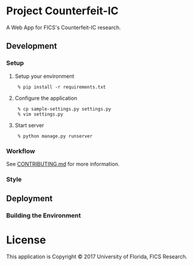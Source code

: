 # Project Counterfeit-IC


A Web App for FICS's Counterfeit-IC research.

## Development

### Setup

1. Setup your environment

        % pip install -r requirements.txt

2. Configure the application

        % cp sample-settings.py settings.py
        % vim settings.py

3. Start server

        % python manage.py runserver

### Workflow

See [CONTRIBUTING.md] for more information.

[CONTRIBUTING.md]: CONTRIBUTING.md

### Style


## Deployment


### Building the Environment



# License

This application is Copyright © 2017 University of Florida, FICS Research.
